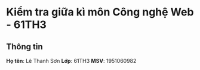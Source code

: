 # Kiểm tra giữa kì môn Công nghệ Web - 61TH3

## Thông tin
**Họ tên**: Lê Thanh Sơn
**Lớp**: 61TH3
**MSV**: 1951060982